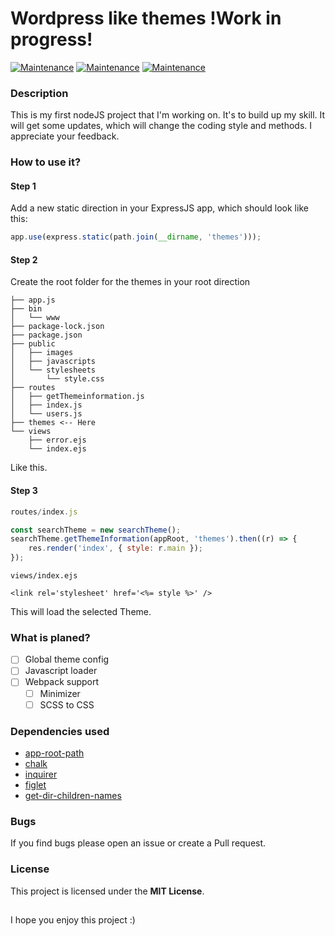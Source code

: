 # Wordpress like themes !Work in progress!
[![Maintenance](https://img.shields.io/badge/Maintained%3F-yes-green.svg)](https://GitHub.com/zunamidev/ThemeSupportExpress/graphs/commit-activity)
[![Maintenance](https://img.shields.io/npm/v/theme-support-express?color=green&logo=npm)](https://GitHub.com/zunamidev/ThemeSupportExpress/pulls)
[![Maintenance](https://img.shields.io/badge/Prs-Welcome-green)](https://GitHub.com/zunamidev/ThemeSupportExpress/pulls)

### Description
This is my first nodeJS project that I'm working on. It's to build up my skill. It will get some updates, which will change the coding style and methods. I appreciate your feedback.
### How to use it?
#### Step 1
Add a new static direction in your ExpressJS app, which should look like this:
```javascript
app.use(express.static(path.join(__dirname, 'themes')));
```
#### Step 2
Create the root folder for the themes in your root direction
```
├── app.js
├── bin
│   └── www
├── package-lock.json
├── package.json
├── public
│   ├── images
│   ├── javascripts
│   └── stylesheets
│       └── style.css
├── routes
│   ├── getThemeinformation.js
│   ├── index.js
│   └── users.js
├── themes <-- Here 
└── views
    ├── error.ejs
    └── index.ejs
```
Like this.

#### Step 3
```javascript
routes/index.js

const searchTheme = new searchTheme();
searchTheme.getThemeInformation(appRoot, 'themes').then((r) => {
    res.render('index', { style: r.main });
});
```

```ejs
views/index.ejs

<link rel='stylesheet' href='<%= style %>' />
```

This will load the selected Theme.

### What is planed?
- [ ] Global theme config
- [ ] Javascript loader
- [ ] Webpack support
    - [ ] Minimizer
    - [ ] SCSS to CSS

### Dependencies used
- [app-root-path](https://www.npmjs.com/package/app-root-path) 
- [chalk](https://www.npmjs.com/package/chalk) 
- [inquirer](https://www.npmjs.com/package/inquirer) 
- [figlet](https://www.npmjs.com/package/figlet) 
- [get-dir-children-names](https://www.npmjs.com/package/get-dir-children-names) 

### Bugs
If you find bugs please open an issue or create a Pull request.

### License
This project is licensed under the **MIT License**.
##

I hope you enjoy this project :)
